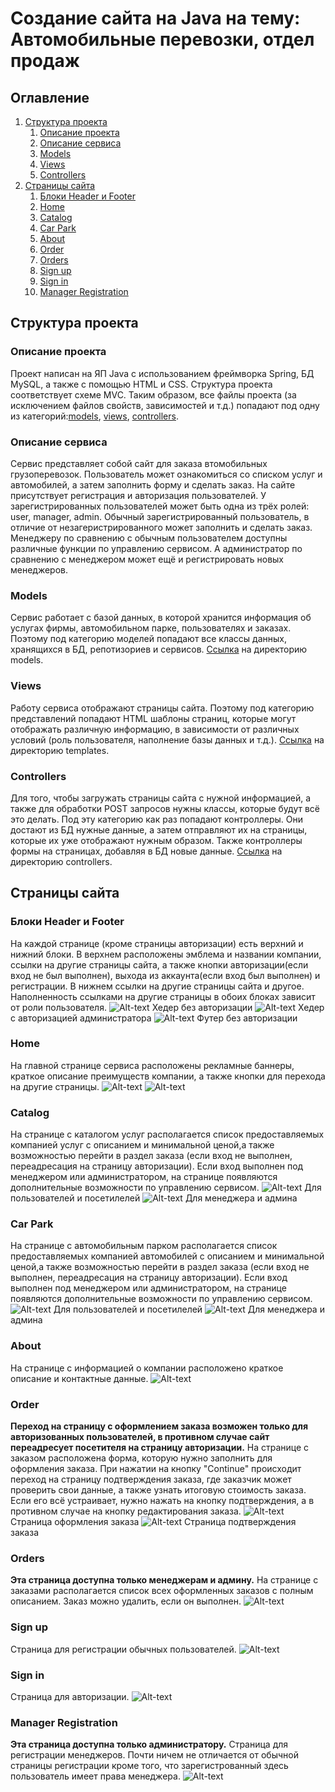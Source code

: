 # Создание сайта на Java на тему: Автомобильные перевозки, отдел продаж

## Оглавление

1. [Структура проекта](#Структура-проекта)
   1. [Описание проекта](#Описание-проекта)
   2. [Описание сервиса](#Описание-сервиса)
   3. [Models](#Models)
   4. [Views](#Views)
   5. [Controllers](#Controllers)
2. [Страницы сайта](#Страницы-сайта)
   1. [Блоки Header и Footer](#Блоки-Header-и-Footer)
   2. [Home](#Home)
   3. [Catalog](#Catalog)
   4. [Car Park](#Car-Park)
   5. [About](#About)
   6. [Order](#Order)
   7. [Orders](#Orders)
   8. [Sign up](#Sign-up)
   9. [Sign in](#Sign-in)
   10. [Manager Registration](#Manager_registration)


## Структура проекта
 
### Описание проекта
Проект написан на ЯП Java с использованием фреймворка 
Spring, БД MySQL, а также с помощью HTML и CSS. 
Структура проекта соответствует схеме MVC. Таким 
образом, все файлы проекта (за исключением файлов 
свойств, зависимостей и т.д.) попадают под одну 
из категорий:[models](#Models), [views](#Views), 
[controllers](#Controllers). 
### Описание сервиса
Сервис представляет собой сайт для заказа 
втомобильных грузоперевозок. Пользователь может 
ознакомиться со списком услуг и автомобилей, а затем 
заполнить форму и сделать заказ. На сайте присутствует
регистрация и авторизация пользователей. У 
зарегистрированных пользователей может быть одна из 
трёх ролей: user, manager, admin. Обычный 
зарегистрированный пользователь, в отличие от
незагеристрированного может заполнить
и сделать заказ. Менеджеру по сравнению с обычным 
пользователем доступны различные функции по управлению
сервисом. А администратор по сравнению с менеджером
может ещё и регистрировать новых менеджеров. 
### Models
Сервис работает с базой данных, в которой хранится 
информация об услугах фирмы, автомобильном парке, 
пользователях и заказах. Поэтому под категорию моделей
попадают все классы данных, 
хранящихся в БД, репотизориев и сервисов. 
[Ссылка](https://github.com/Arondondon/spring_project/tree/master/src/main/java/com/work/spring_project/models) 
на директорию models. 
### Views
Работу сервиса отображают страницы сайта. Поэтому под 
категорию представлений попадают HTML шаблоны страниц,
которые могут отображать различную информацию, в 
зависимости от различных условий (роль пользователя, 
наполнение базы данных и т.д.).
[Ссылка](https://github.com/Arondondon/spring_project/tree/master/src/main/resources/templates)
на директорию templates.
### Controllers
Для того, чтобы загружать страницы сайта с нужной 
информацией, а также для обработки POST запросов 
нужны классы, которые будут всё это делать. Под эту 
категорию как раз попадают контроллеры. Они достают из
БД нужные данные, а затем отправляют их на страницы, 
которые их уже отображают нужным образом. Также 
контроллеры формы на страницах, добавляя в БД новые
данные.
[Ссылка](https://github.com/Arondondon/spring_project/tree/master/src/main/java/com/work/spring_project/controllers)
на директорию controllers.
## Страницы сайта

### Блоки Header и Footer
На каждой странице (кроме страницы авторизации) есть 
верхний и нижний блоки. В верхнем расположены эмблема
и названии компании, ссылки на другие страницы сайта,
а также кнопки авторизации(если вход не был выполнен),
выхода из аккаунта(если вход был выполнен) и 
регистрации. В нижнем ссылки на другие страницы сайта
и другое. Наполненность ссылками на другие страницы 
в обоих блоках зависит от роли пользователя.
![Alt-text](https://github.com/Arondondon/spring_project/blob/master/src/main/resources/static/images/readme/header1.png)
Хедер без авторизации
![Alt-text](https://github.com/Arondondon/spring_project/blob/master/src/main/resources/static/images/readme/header2.png)
Хедер с авторизацией администратора
![Alt-text](https://github.com/Arondondon/spring_project/blob/master/src/main/resources/static/images/readme/footer.png)
Футер без авторизации
### Home
На главной странице сервиса расположены рекламные 
баннеры, краткое описание преимуществ компании, а 
также кнопки для перехода на другие страницы.
![Alt-text](https://github.com/Arondondon/spring_project/blob/master/src/main/resources/static/images/readme/home1.png)
![Alt-text](https://github.com/Arondondon/spring_project/blob/master/src/main/resources/static/images/readme/home2.png)
### Catalog
На странице с каталогом услуг располагается список 
предоставляемых компанией услуг с описанием и 
минимальной ценой,а также возможностью перейти в
раздел заказа (если вход не выполнен, переадресация 
на страницу авторизации). Если вход выполнен под 
менеджером или администратором, на странице появляются
дополнительные возможности по управлению сервисом.
![Alt-text](https://github.com/Arondondon/spring_project/blob/master/src/main/resources/static/images/readme/catalog1.png)
Для пользователей и посетилелей
![Alt-text](https://github.com/Arondondon/spring_project/blob/master/src/main/resources/static/images/readme/catalog2.png)
Для менеджера и админа
### Car Park
На странице с автомобильным парком располагается список
предоставляемых компанией автомобилей с описанием и
минимальной ценой,а также возможностью перейти в
раздел заказа (если вход не выполнен, переадресация
на страницу авторизации). Если вход выполнен под
менеджером или администратором, на странице появляются
дополнительные возможности по управлению сервисом.
![Alt-text](https://github.com/Arondondon/spring_project/blob/master/src/main/resources/static/images/readme/carpark1.png)
Для пользователей и посетилелей
![Alt-text](https://github.com/Arondondon/spring_project/blob/master/src/main/resources/static/images/readme/carpark2.png)
Для менеджера и админа
### About
На странице с информацией о компании расположено краткое
описание и контактные данные.
![Alt-text](https://github.com/Arondondon/spring_project/blob/master/src/main/resources/static/images/readme/about.png)
### Order
**Переход на страницу с оформлением заказа возможен только
для авторизованных пользователей, в противном случае 
сайт переадресует посетителя на страницу авторизации.**
На странице с заказом расположена форма, которую нужно
заполнить для оформления заказа. При нажатии на кнопку
"Continue" происходит переход на страницу подтверждения
заказа, где заказчик может проверить свои данные, а 
также узнать итоговую стоимость заказа. Если его всё
устраивает, нужно нажать на кнопку подтверждения, а в
противном случае на кнопку редактирования заказа.
![Alt-text](https://github.com/Arondondon/spring_project/blob/master/src/main/resources/static/images/readme/order.png)
Страница оформления заказа
![Alt-text](https://github.com/Arondondon/spring_project/blob/master/src/main/resources/static/images/readme/confirm.png)
Страница подтверждения заказа
### Orders
**Эта страница доступна только менеджерам и админу.**
На странице с заказами располагается список всех 
оформленных заказов с полным описанием. Заказ можно 
удалить, если он выполнен.
![Alt-text](https://github.com/Arondondon/spring_project/blob/master/src/main/resources/static/images/readme/orders.png)
### Sign up
Страница для регистрации обычных пользователей.
![Alt-text](https://github.com/Arondondon/spring_project/blob/master/src/main/resources/static/images/readme/signup.png)
### Sign in
Страница для авторизации.
![Alt-text](https://github.com/Arondondon/spring_project/blob/master/src/main/resources/static/images/readme/signin.png)
### Manager Registration
**Эта страница доступна только администратору.**
Страница для регистрации менеджеров. Почти ничем
не отличается от обычной страницы регистрации кроме 
того, что зарегистрованный здесь пользователь имеет
права менеджера.
![Alt-text](https://github.com/Arondondon/spring_project/blob/master/src/main/resources/static/images/readme/manreg.png)
